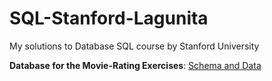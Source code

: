# SQL-Stanford-Lagunita
My solutions to Database SQL course by Stanford University

**Database for the Movie-Rating Exercises**: [Schema and Data](https://lagunita.stanford.edu/c4x/DB/SQL/asset/moviedata.html)
